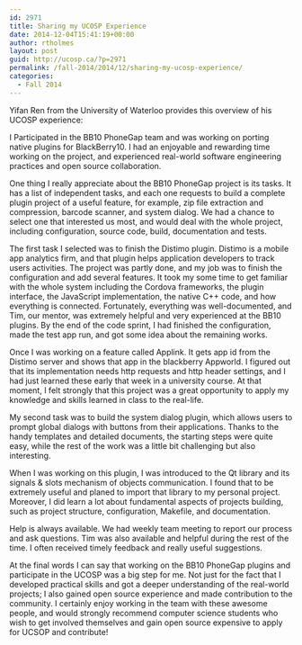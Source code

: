 ```yaml
---
id: 2971
title: Sharing my UCOSP Experience
date: 2014-12-04T15:41:19+00:00
author: rtholmes
layout: post
guid: http://ucosp.ca/?p=2971
permalink: /fall-2014/2014/12/sharing-my-ucosp-experience/
categories:
  - Fall 2014
---
```

<p class="p1">
  Yifan Ren from the University of Waterloo provides this overview of his UCOSP experience:
</p>

I Participated in the BB10 PhoneGap team and was working on porting native plugins for BlackBerry10. I had an enjoyable and rewarding time working on the project, and experienced real-world software engineering practices and open source collaboration.

One thing I really appreciate about the BB10 PhoneGap project is its tasks. It has a list of independent tasks, and each one requests to build a complete plugin project of a useful feature, for example, zip file extraction and compression, barcode scanner, and system dialog. We had a chance to select one that interested us most, and would deal with the whole project, including configuration, source code, build, documentation and tests.

The first task I selected was to finish the Distimo plugin. Distimo is a mobile app analytics firm, and that plugin helps application developers to track users activities. The project was partly done, and my job was to finish the configuration and add several features. It took my some time to get familiar with the whole system including the Cordova frameworks, the plugin interface, the JavaScript implementation, the native C++ code, and how everything is connected. Fortunately, everything was well-documented, and Tim, our mentor, was extremely helpful and very experienced at the BB10 plugins. By the end of the code sprint, I had finished the configuration, made the test app run, and got some idea about the remaining works.

Once I was working on a feature called Applink. It gets app id from the Distimo server and shows that app in the blackberry Appworld. I figured out that its implementation needs http requests and http header settings, and I had just learned these early that week in a university course. At that moment, I felt strongly that this project was a great opportunity to apply my knowledge and skills learned in class to the real-life.

My second task was to build the system dialog plugin, which allows users to prompt global dialogs with buttons from their applications. Thanks to the handy templates and detailed documents, the starting steps were quite easy, while the rest of the work was a little bit challenging but also interesting.

When I was working on this plugin, I was introduced to the Qt library and its signals & slots mechanism of objects communication. I found that to be extremely useful and planed to import that library to my personal project. Moreover, I did learn a lot about fundamental aspects of projects building, such as project structure, configuration, Makefile, and documentation.

Help is always available. We had weekly team meeting to report our process and ask questions. Tim was also available and helpful during the rest of the time. I often received timely feedback and really useful suggestions.

At the final words I can say that working on the BB10 PhoneGap plugins and participate in the UCOSP was a big step for me. Not just for the fact that I developed practical skills and got a deeper understanding of the real-world projects; I also gained open source experience and made contribution to the community. I certainly enjoy working in the team with these awesome people, and would strongly recommend computer science students who wish to get involved themselves and gain open source expensive to apply for UCSOP and contribute!

&nbsp;